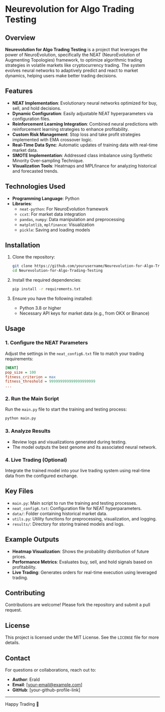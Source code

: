 # Neurevolution for Algo Trading Testing

## Overview
**Neurevolution for Algo Trading Testing** is a project that leverages the power of NeuroEvolution, specifically the NEAT (NeuroEvolution of Augmenting Topologies) framework, to optimize algorithmic trading strategies in volatile markets like cryptocurrency trading. The system evolves neural networks to adaptively predict and react to market dynamics, helping users make better trading decisions.

## Features
- **NEAT Implementation**: Evolutionary neural networks optimized for buy, sell, and hold decisions.
- **Dynamic Configuration**: Easily adjustable NEAT hyperparameters via configuration files.
- **Reinforcement Learning Integration**: Combined neural predictions with reinforcement learning strategies to enhance profitability.
- **Custom Risk Management**: Stop loss and take profit strategies implemented with EMA crossover logic.
- **Real-Time Data Sync**: Automatic updates of training data with real-time market data.
- **SMOTE Implementation**: Addressed class imbalance using Synthetic Minority Over-sampling Technique.
- **Visualization Tools**: Heatmaps and MPLfinance for analyzing historical and forecasted trends.

## Technologies Used
- **Programming Language**: Python
- **Libraries**:
  - `neat-python`: For NeuroEvolution framework
  - `ccxt`: For market data integration
  - `pandas`, `numpy`: Data manipulation and preprocessing
  - `matplotlib`, `mplfinance`: Visualization
  - `pickle`: Saving and loading models

## Installation
1. Clone the repository:
   ```bash
   git clone https://github.com/yourusername/Neurevolution-for-Algo-Trading-Testing.git
   cd Neurevolution-for-Algo-Trading-Testing
   ```

2. Install the required dependencies:
   ```bash
   pip install -r requirements.txt
   ```

3. Ensure you have the following installed:
   - Python 3.8 or higher
   - Necessary API keys for market data (e.g., from OKX or Binance)

## Usage
### 1. Configure the NEAT Parameters
Adjust the settings in the `neat_config6.txt` file to match your trading requirements:
```ini
[NEAT]
pop_size = 100
fitness_criterion = max
fitness_threshold = 999999999999999999999
...
```

### 2. Run the Main Script
Run the `main.py` file to start the training and testing process:
```bash
python main.py
```

### 3. Analyze Results
- Review logs and visualizations generated during testing.
- The model outputs the best genome and its associated neural network.

### 4. Live Trading (Optional)
Integrate the trained model into your live trading system using real-time data from the configured exchange.

## Key Files
- `main.py`: Main script to run the training and testing processes.
- `neat_config6.txt`: Configuration file for NEAT hyperparameters.
- `data/`: Folder containing historical market data.
- `utils.py`: Utility functions for preprocessing, visualization, and logging.
- `results/`: Directory for storing trained models and logs.

## Example Outputs
- **Heatmap Visualization**: Shows the probability distribution of future prices.
- **Performance Metrics**: Evaluates buy, sell, and hold signals based on profitability.
- **Live Trading**: Generates orders for real-time execution using leveraged trading.

## Contributing
Contributions are welcome! Please fork the repository and submit a pull request.

## License
This project is licensed under the MIT License. See the `LICENSE` file for more details.

## Contact
For questions or collaborations, reach out to:
- **Author**: Erald
- **Email**: [your-email@example.com]
- **GitHub**: [your-github-profile-link]

---

Happy Trading 🚀
